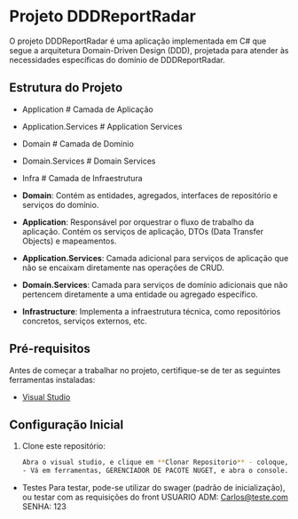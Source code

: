 # Projeto DDDReportRadar

O projeto DDDReportRadar é uma aplicação implementada em C# que segue a arquitetura Domain-Driven Design (DDD), projetada para atender às necessidades específicas do domínio de DDDReportRadar.

## Estrutura do Projeto

- Application # Camada de Aplicação
- Application.Services # Application Services
- Domain # Camada de Domínio
- Domain.Services # Domain Services
- Infra # Camada de Infraestrutura

  
- **Domain**: Contém as entidades, agregados, interfaces de repositório e serviços do domínio.
- **Application**: Responsável por orquestrar o fluxo de trabalho da aplicação. Contém os serviços de aplicação, DTOs (Data Transfer Objects) e mapeamentos.
- **Application.Services**: Camada adicional para serviços de aplicação que não se encaixam diretamente nas operações de CRUD.
- **Domain.Services**: Camada para serviços de domínio adicionais que não pertencem diretamente a uma entidade ou agregado específico.
- **Infrastructure**: Implementa a infraestrutura técnica, como repositórios concretos, serviços externos, etc.

## Pré-requisitos

Antes de começar a trabalhar no projeto, certifique-se de ter as seguintes ferramentas instaladas:

- [Visual Studio](https://visualstudio.microsoft.com/pt-br/)

## Configuração Inicial

1. Clone este repositório:

   ```bash
   Abra o visual studio, e clique em **Clonar Repositorio** - coloque, https://github.com/carlosDias19/DDDReportRadar.git
   - Vá em ferramentas, GERENCIADOR DE PACOTE NUGET, e abra o console. No console altere o projeto padrão para DDD.Infra.SQLserver, e digite 'update-database'

- Testes
  Para testar, pode-se utilizar do swager (padrão de inicialização), ou testar com as requisições do front
  USUARIO ADM: Carlos@teste.com
  SENHA: 123
